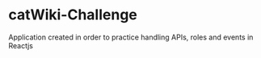 # catWiki-Challenge
Application created in order to practice handling APIs, roles and events in Reactjs
